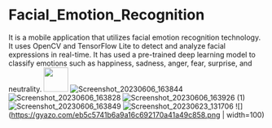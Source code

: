 # Facial_Emotion_Recognition
It is a mobile application that utilizes facial emotion recognition technology. It uses OpenCV and TensorFlow Lite to detect and analyze facial expressions in real-time. It has used a pre-trained deep learning model to classify emotions such as happiness, sadness, anger, fear, surprise, and neutrality.
<img src="https://github.com/Sushank21/Facial_Emotion_Recognition/assets/94138368/5fb99e27-9ac6-4021-96c7-be380663922b" width="48">
![Screenshot_20230606_163844](https://github.com/Sushank21/Facial_Emotion_Recognition/assets/94138368/5fb99e27-9ac6-4021-96c7-be380663922b)
![Screenshot_20230606_163828](https://github.com/Sushank21/Facial_Emotion_Recognition/assets/94138368/4724cd69-1b38-41cd-abbd-0af96dd60280)
![Screenshot_20230606_163926 (1)](https://github.com/Sushank21/Facial_Emotion_Recognition/assets/94138368/2850163c-510d-4de3-8dae-24962bf298fe)
![Screenshot_20230606_163849](https://github.com/Sushank21/Facial_Emotion_Recognition/assets/94138368/314e7609-91b9-4452-af9c-b46f8e1e32ff)
![Screenshot_20230623_131706](https://github.com/Sushank21/Facial_Emotion_Recognition/assets/94138368/b70bc662-cfa7-4c8f-97b3-07520dd90e35)
![](https://gyazo.com/eb5c5741b6a9a16c692170a41a49c858.png | width=100)
